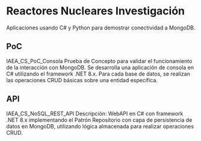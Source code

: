 <h1>Reactores Nucleares Investigación</h1>

Aplicaciones usando C# y Python para demostrar conectividad a MongoDB.

<h2>PoC</h2>
IAEA_CS_PoC_Consola
Prueba de Concepto para validar el funcionamiento de la interacción con MongoDB. Se desarrolla una aplicación de consola en C# utilizando el framework .NET 8.x.
Para cada base de datos, se realizan las operaciones CRUD básicas sobre una entidad específica.
<h2>API</h2>
IAEA_CS_NoSQL_REST_API
Descripción: WebAPI en C# con framework .NET 8.x implementando el Patrón Repositorio con capa de persistencia de datos en MongoDB, utilizando lógica almacenada para realizar operaciones CRUD.
